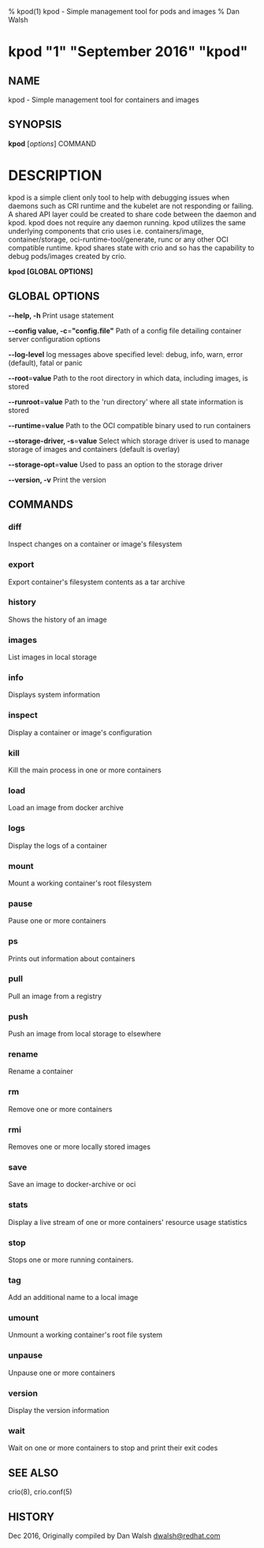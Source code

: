 % kpod(1) kpod - Simple management tool for pods and images
% Dan Walsh
# kpod "1" "September 2016" "kpod"
## NAME
kpod - Simple management tool for containers and images

## SYNOPSIS
**kpod** [*options*] COMMAND

# DESCRIPTION
kpod is a simple client only tool to help with debugging issues when daemons
such as CRI runtime and the kubelet are not responding or failing. A shared API
layer could be created to share code between the daemon and kpod. kpod does not
require any daemon running. kpod utilizes the same underlying components that
crio uses i.e. containers/image, container/storage, oci-runtime-tool/generate,
runc or any other OCI compatible runtime. kpod shares state with crio and so
has the capability to debug pods/images created by crio.

**kpod [GLOBAL OPTIONS]**

## GLOBAL OPTIONS

**--help, -h**
  Print usage statement

**--config value, -c**=**"config.file"**
   Path of a config file detailing container server configuration options

**--log-level**
   log messages above specified level: debug, info, warn, error (default), fatal or panic

**--root**=**value**
   Path to the root directory in which data, including images, is stored

**--runroot**=**value**
   Path to the 'run directory' where all state information is stored

**--runtime**=**value**
    Path to the OCI compatible binary used to run containers

**--storage-driver, -s**=**value**
   Select which storage driver is used to manage storage of images and containers (default is overlay)

**--storage-opt**=**value**
   Used to pass an option to the storage driver

**--version, -v**
  Print the version

## COMMANDS

### diff
Inspect changes on a container or image's filesystem

### export
Export container's filesystem contents as a tar archive

### history
Shows the history of an image

### images
List images in local storage

### info
Displays system information

### inspect
Display a container or image's configuration

### kill
Kill the main process in one or more containers

### load
Load an image from docker archive

### logs
Display the logs of a container

### mount
Mount a working container's root filesystem

### pause
Pause one or more containers

### ps
Prints out information about containers

### pull
Pull an image from a registry

### push
Push an image from local storage to elsewhere

### rename
Rename a container

### rm
Remove one or more containers

### rmi
Removes one or more locally stored images

### save
Save an image to docker-archive or oci

### stats
Display a live stream of one or more containers' resource usage statistics

### stop
Stops one or more running containers.

### tag
Add an additional name to a local image

### umount
Unmount a working container's root file system

### unpause
Unpause one or more containers

### version
Display the version information

### wait
Wait on one or more containers to stop and print their exit codes

## SEE ALSO
crio(8), crio.conf(5)

## HISTORY
Dec 2016, Originally compiled by Dan Walsh <dwalsh@redhat.com>
